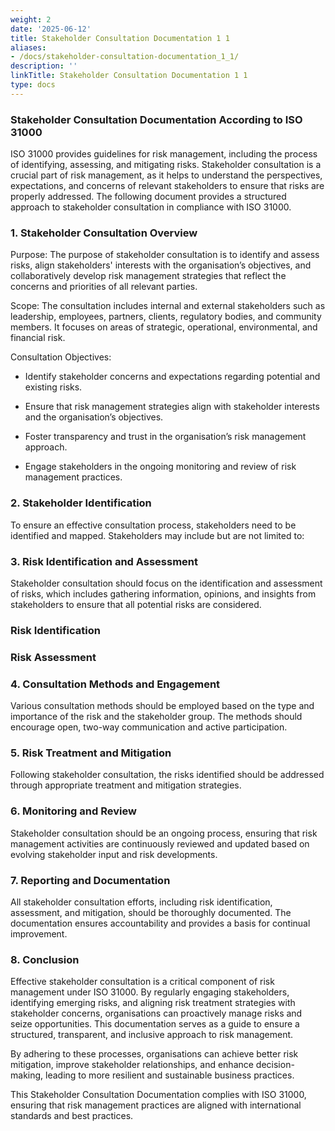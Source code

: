 ```yaml
---
weight: 2
date: '2025-06-12'
title: Stakeholder Consultation Documentation 1 1
aliases:
- /docs/stakeholder-consultation-documentation_1_1/
description: ''
linkTitle: Stakeholder Consultation Documentation 1 1
type: docs
---
```


### Stakeholder Consultation Documentation According to ISO 31000

ISO 31000 provides guidelines for risk management, including the process of identifying, assessing, and mitigating risks. Stakeholder consultation is a crucial part of risk management, as it helps to understand the perspectives, expectations, and concerns of relevant stakeholders to ensure that risks are properly addressed. The following document provides a structured approach to stakeholder consultation in compliance with ISO 31000.

<!-- Unsupported block type: divider -->

### 1. Stakeholder Consultation Overview

Purpose: The purpose of stakeholder consultation is to identify and assess risks, align stakeholders' interests with the organisation’s objectives, and collaboratively develop risk management strategies that reflect the concerns and priorities of all relevant parties.

Scope: The consultation includes internal and external stakeholders such as leadership, employees, partners, clients, regulatory bodies, and community members. It focuses on areas of strategic, operational, environmental, and financial risk.

Consultation Objectives:

- Identify stakeholder concerns and expectations regarding potential and existing risks.

- Ensure that risk management strategies align with stakeholder interests and the organisation’s objectives.

- Foster transparency and trust in the organisation’s risk management approach.

- Engage stakeholders in the ongoing monitoring and review of risk management practices.

<!-- Unsupported block type: divider -->

### 2. Stakeholder Identification

To ensure an effective consultation process, stakeholders need to be identified and mapped. Stakeholders may include but are not limited to:

<!-- Unsupported block type: divider -->

### 3. Risk Identification and Assessment

Stakeholder consultation should focus on the identification and assessment of risks, which includes gathering information, opinions, and insights from stakeholders to ensure that all potential risks are considered.

### Risk Identification







### Risk Assessment







<!-- Unsupported block type: divider -->

### 4. Consultation Methods and Engagement

Various consultation methods should be employed based on the type and importance of the risk and the stakeholder group. The methods should encourage open, two-way communication and active participation.

<!-- Unsupported block type: divider -->

### 5. Risk Treatment and Mitigation

Following stakeholder consultation, the risks identified should be addressed through appropriate treatment and mitigation strategies.

<!-- Unsupported block type: divider -->

### 6. Monitoring and Review

Stakeholder consultation should be an ongoing process, ensuring that risk management activities are continuously reviewed and updated based on evolving stakeholder input and risk developments.

<!-- Unsupported block type: divider -->

### 7. Reporting and Documentation

All stakeholder consultation efforts, including risk identification, assessment, and mitigation, should be thoroughly documented. The documentation ensures accountability and provides a basis for continual improvement.

<!-- Unsupported block type: divider -->

### 8. Conclusion

Effective stakeholder consultation is a critical component of risk management under ISO 31000. By regularly engaging stakeholders, identifying emerging risks, and aligning risk treatment strategies with stakeholder concerns, organisations can proactively manage risks and seize opportunities. This documentation serves as a guide to ensure a structured, transparent, and inclusive approach to risk management.

By adhering to these processes, organisations can achieve better risk mitigation, improve stakeholder relationships, and enhance decision-making, leading to more resilient and sustainable business practices.

<!-- Unsupported block type: divider -->

This Stakeholder Consultation Documentation complies with ISO 31000, ensuring that risk management practices are aligned with international standards and best practices.